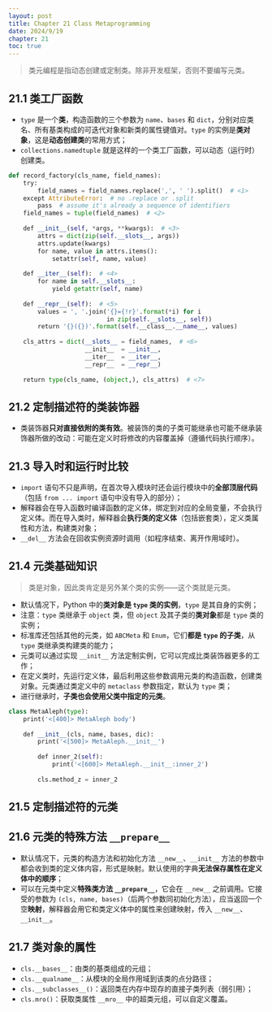 ```yaml
---
layout: post
title: Chapter 21 Class Metaprogramming
date: 2024/9/19
chapter: 21
toc: true
---
```


> 类元编程是指动态创建或定制类。除非开发框架，否则不要编写元类。

## 21.1 类工厂函数

- `type` 是一个**类**，构造函数的三个参数为 `name`、`bases` 和 `dict`，分别对应类名、所有基类构成的可迭代对象和新类的属性键值对。`type` 的实例是**类对象**，这是**动态创建类**的常用方式；
- `collections.namedtuple` 就是这样的一个类工厂函数，可以动态（运行时）创建类。

```python
def record_factory(cls_name, field_names):  
    try:  
        field_names = field_names.replace(',', ' ').split()  # <1>  
    except AttributeError:  # no .replace or .split  
        pass  # assume it's already a sequence of identifiers  
    field_names = tuple(field_names)  # <2>  
  
    def __init__(self, *args, **kwargs):  # <3>  
        attrs = dict(zip(self.__slots__, args))  
        attrs.update(kwargs)  
        for name, value in attrs.items():  
            setattr(self, name, value)  
  
    def __iter__(self):  # <4>  
        for name in self.__slots__:  
            yield getattr(self, name)  
  
    def __repr__(self):  # <5>  
        values = ', '.join('{}={!r}'.format(*i) for i  
                           in zip(self.__slots__, self))  
        return '{}({})'.format(self.__class__.__name__, values)  
  
    cls_attrs = dict(__slots__ = field_names,  # <6>  
                     __init__  = __init__,  
                     __iter__  = __iter__,  
                     __repr__  = __repr__)  
  
    return type(cls_name, (object,), cls_attrs)  # <7>  
```

## 21.2 定制描述符的类装饰器

- 类装饰器**只对直接依附的类有效**。被装饰的类的子类可能继承也可能不继承装饰器所做的改动：可能在定义时将修改的内容覆盖掉（遵循代码执行顺序）。

## 21.3 导入时和运行时比较

- `import` 语句不只是声明，在首次导入模块时还会运行模块中的**全部顶层代码**（包括 `from ... import` 语句中没有导入的部分）；
- 解释器会在导入函数时编译函数的定义体，绑定到对应的全局变量，不会执行定义体。而在导入类时，解释器会**执行类的定义体**（包括嵌套类），定义类属性和方法，构建类对象；
- `__del__` 方法会在回收实例资源时调用（如程序结束、离开作用域时）。

## 21.4 元类基础知识

> 类是对象，因此类肯定是另外某个类的实例——这个类就是元类。

- 默认情况下，Python 中的**类对象是 `type` 类的实例**，`type` 是其自身的实例；
- 注意：`type` 类继承于 `object` 类，但 `object` 及其子类的**类对象**都是 `type` 类的实例；
- 标准库还包括其他的元类，如 `ABCMeta` 和 `Enum`，它们**都是 `type` 的子类**，从 `type` 类继承类构建类的能力；
- 元类可以通过实现 `__init__` 方法定制实例，它可以完成比类装饰器更多的工作；
- 在定义类时，先运行定义体，最后利用这些参数调用元类的构造函数，创建类对象。元类通过类定义中的 `metaclass` 参数指定，默认为 `type` 类；
- 进行继承时，**子类也会使用父类中指定的元类**。

```python
class MetaAleph(type):  
    print('<[400]> MetaAleph body')  
  
    def __init__(cls, name, bases, dic):  
        print('<[500]> MetaAleph.__init__')  
  
        def inner_2(self):  
            print('<[600]> MetaAleph.__init__:inner_2')  
  
        cls.method_z = inner_2
```

## 21.5 定制描述符的元类

## 21.6 元类的特殊方法 `__prepare__`

- 默认情况下，元类的构造方法和初始化方法 `__new__`、`__init__` 方法的参数中都会收到类的定义体内容，形式是映射。默认使用的字典**无法保存属性在定义体中的顺序**；
- 可以在元类中定义**特殊类方法 `__prepare__`**，它会在 `__new__` 之前调用。它接受的参数为 `(cls, name, bases)`（后两个参数同初始化方法），应当返回一个空**映射**，解释器会用它和类定义体中的属性来创建映射，传入 `__new__`、`__init__`。

## 21.7 类对象的属性

- `cls.__bases__`：由类的基类组成的元组；
- `cls.__qualname__`：从模块的全局作用域到该类的点分路径；
- `cls.__subclasses__()`：返回类在内存中现存的直接子类列表（弱引用）；
- `cls.mro()`：获取类属性 `__mro__` 中的超类元组，可以自定义覆盖。
